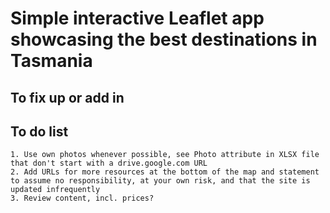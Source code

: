 # Simple interactive Leaflet app showcasing the best destinations in Tasmania


## To fix up or add in


## To do list
	1. Use own photos whenever possible, see Photo attribute in XLSX file that don't start with a drive.google.com URL
	2. Add URLs for more resources at the bottom of the map and statement to assume no responsibility, at your own risk, and that the site is updated infrequently
	3. Review content, incl. prices?